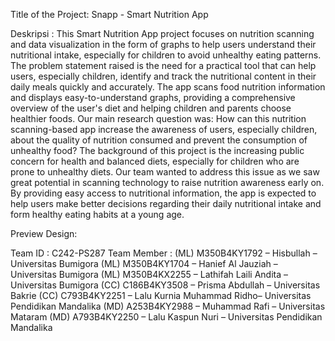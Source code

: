 Title of the Project:
Snapp - Smart Nutrition App

Deskripsi :
This Smart Nutrition App project focuses on nutrition scanning and data visualization in the form of graphs to help users understand their nutritional intake, especially for children to avoid unhealthy eating patterns. The problem statement raised is the need for a practical tool that can help users, especially children, identify and track the nutritional content in their daily meals quickly and accurately. The app scans food nutrition information and displays easy-to-understand graphs, providing a comprehensive overview of the user's diet and helping children and parents choose healthier foods. Our main research question was: How can this nutrition scanning-based app increase the awareness of users, especially children, about the quality of nutrition consumed and prevent the consumption of unhealthy food? The background of this project is the increasing public concern for health and balanced diets, especially for children who are prone to unhealthy diets. Our team wanted to address this issue as we saw great potential in scanning technology to raise nutrition awareness early on. By providing easy access to nutritional information, the app is expected to help users make better decisions regarding their daily nutritional intake and form healthy eating habits at a young age.

Preview Design:

Team ID		: C242-PS287
Team Member	: 
(ML) M350B4KY1792 – Hisbullah – Universitas Bumigora
(ML) M350B4KY1704 – Hanief Al Jauziah – Universitas Bumigora
(ML) M350B4KX2255 – Lathifah Laili Andita – Universitas Bumigora
(CC)  C186B4KY3508 – Prisma Abdullah – Universitas Bakrie
(CC)  C793B4KY2251 – Lalu Kurnia Muhammad Ridho– Universitas Pendidikan Mandalika
(MD) A253B4KY2988 – Muhammad Rafi – Universitas Mataram
(MD) A793B4KY2250 – Lalu Kaspun Nuri – Universitas Pendidikan Mandalika
